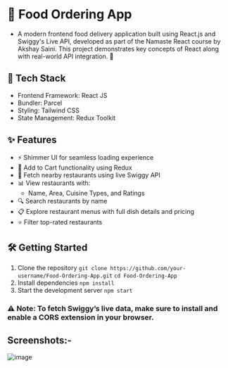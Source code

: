 # 🍔 Food Ordering App
-    A modern frontend food delivery application built using React.js and Swiggy's Live API, developed as part of the Namaste React course by Akshay Saini. This project demonstrates key concepts of React along with real-world API integration. 🚀
  

## 🚀 Tech Stack
-   Frontend Framework: React JS
-   Bundler: Parcel
-   Styling: Tailwind CSS
-   State Management: Redux Toolkit


## ✨ Features
-   ⚡ Shimmer UI for seamless loading experience
-   🛒 Add to Cart functionality using Redux
-   📍 Fetch nearby restaurants using live Swiggy API
-   📊 View restaurants with:
    -   Name, Area, Cuisine Types, and Ratings
-   🔍 Search restaurants by name
-   📋 Explore restaurant menus with full dish details and pricing
-   ⭐ Filter top-rated restaurants


## 🛠️ Getting Started
1. Clone the repository
`git clone https://github.com/your-username/Food-Ordering-App.git`
`cd Food-Ordering-App`
2. Install dependencies
`npm install`
3. Start the development server
`npm start`
### ⚠️ Note: To fetch Swiggy’s live data, make sure to install and enable a CORS extension in your browser.

## Screenshots:-

![image](https://github.com/user-attachments/assets/67441929-1b71-43cb-b73e-68a26e90163b)

